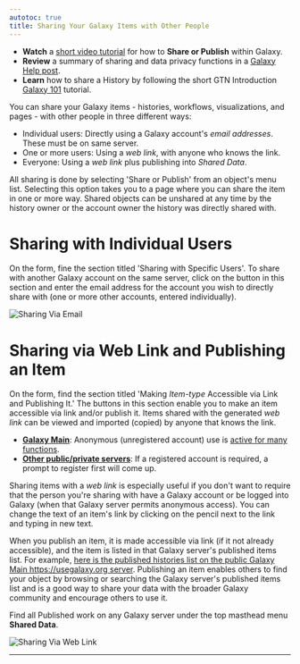 ```yaml
---
autotoc: true
title: Sharing Your Galaxy Items with Other People 
---
```


* **Watch** a [short video tutorial](http://vimeo.com/galaxyproject/sharepublish) for how to **Share or Publish** within Galaxy.
* **Review** a summary of sharing and data privacy functions in a [Galaxy Help post](https://help.galaxyproject.org/t/how-to-share-or-publish-your-work-in-galaxy-datasets-histories-workflows-visualizations/3022?u=jennaj).
* **Learn** how to share a History by following the short GTN Introduction [Galaxy 101](https://training.galaxyproject.org/training-material/topics/introduction/) tutorial.

You can share your Galaxy items - histories, workflows, visualizations, and pages - with other people in three different ways:

 * Individual users: Directly using a Galaxy account's _email addresses_. These must be on same server.
 * One or more users: Using a _web link_, with anyone who knows the link.
 * Everyone: Using a _web link_ plus publishing into _Shared Data_.

All sharing is done by selecting 'Share or Publish' from an object's menu list. Selecting this option takes you to a page where you can share the item in one or more way. Shared objects can be unshared at any time by the history owner or the account owner the history was directly shared with.

# Sharing with Individual Users

On the form, fine the section titled 'Sharing with Specific Users'. To share with another Galaxy account on the same server, click on the button in this section and enter the email address for the account you wish to directly share with (one or more other accounts, entered individually).

![Sharing Via Email](/learn/share/sharing-via-email.png)

# Sharing via Web Link and Publishing an Item

On the form, find the section titled 'Making  _Item-type_  Accessible via Link and Publishing It.' The buttons in this section enable you to make an item accessible via link and/or publish it. Items shared with the generated _web link_ can be viewed and imported (copied) by anyone that knows the link.

  * **[Galaxy Main](http://usegalaxy.org)**: Anonymous (unregistered account) use is [active for many functions](/main/#user-data-and-job-quotas).
  * **[Other public/private servers](/use/)**: If a registered account is required, a prompt to register first will come up.

Sharing items with a _web link_ is especially useful if you don't want to require that the person you're sharing with have a Galaxy account or be logged into Galaxy (when that Galaxy server permits anonymous access). You can change the text of an item's link by clicking on the pencil next to the link and typing in new text.

When you publish an item, it is made accessible via link (if it not already accessible), and the item is listed in that Galaxy server's published items list. For example, [here is the published histories list on the public Galaxy Main https://usegalaxy.org server](https://usegalaxy.org/histories/list_published). Publishing an item enables others to find your object by browsing or searching the Galaxy server's published items list and is a good way to share your data with the broader Galaxy community and encourage others to use it.

Find all Published work on any Galaxy server under the top masthead menu **Shared Data**.

![Sharing Via Web Link](/learn/share/sharing-via-link.png)

- - -
